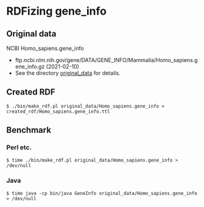 # RDFizing gene_info

## Original data

NCBI Homo_sapiens.gene_info
* ftp.ncbi.nlm.nih.gov/gene/DATA/GENE_INFO/Mammalia/Homo_sapiens.gene_info.gz (2021-02-10)
* See the directory [original_data](https://github.com/dbcls/graphdbs/tree/master/benchmarks/gene_info/original_data) for details.

## Created RDF
```
$ ./bin/make_rdf.pl original_data/Homo_sapiens.gene_info > created_rdf/Homo_sapiens.gene_info.ttl
```

## Benchmark

### Perl etc.
```
$ time ./bin/make_rdf.pl original_data/Homo_sapiens.gene_info > /dev/null
```

### Java
```
$ time java -cp bin/java GeneInfo original_data/Homo_sapiens.gene_info > /dev/null
```
